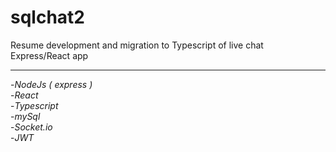 # sqlchat2

Resume development and migration to Typescript of live chat Express/React app

---

-*NodeJs ( express )*  
-*React*  
-*Typescript*  
-*mySql*   
-*Socket.io*  
-*JWT*  
 
